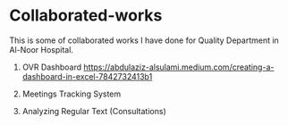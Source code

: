 # Collaborated-works
This is some of collaborated works I have done for Quality Department in Al-Noor Hospital.
1. OVR Dashboard
https://abdulaziz-alsulami.medium.com/creating-a-dashboard-in-excel-7842732413b1

2. Meetings Tracking System

3. Analyzing Regular Text (Consultations)
